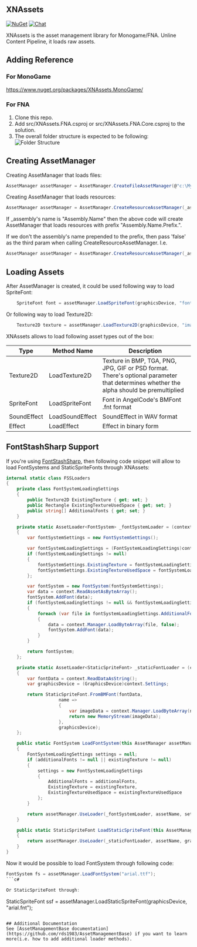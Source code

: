 ## XNAssets
[![NuGet](https://img.shields.io/nuget/v/XNAssets.Monogame.svg)](https://www.nuget.org/packages/XNAssets.Monogame/) [![Chat](https://img.shields.io/discord/628186029488340992.svg)](https://discord.gg/ZeHxhCY)

XNAssets is the asset management library for Monogame/FNA. Unline Content Pipeline, it loads raw assets.

## Adding Reference
### For MonoGame
https://www.nuget.org/packages/XNAssets.MonoGame/

### For FNA
1. Clone this repo.
2. Add src/XNAssets.FNA.csproj or src/XNAssets.FNA.Core.csproj to the solution.
3. The overall folder structure is expected to be following: ![Folder Structure](/images/FolderStructure.png)

## Creating AssetManager
Creating AssetManager that loads files:
```c#
AssetManager assetManager = AssetManager.CreateFileAssetManager(@"c:\MyGame\Assets");
```

Creating AssetManager that loads resources:
```c#
AssetManager assetManager = AssetManager.CreateResourceAssetManager(_assembly, "Resources");
```
If _assembly's name is "Assembly.Name" then the above code will create AssetManager that loads resources with prefix "Assembly.Name.Prefix.".

If we don't the assembly's name prepended to the prefix, then pass 'false' as the third param when calling CreateResourceAssetManager. I.e.
```c#
AssetManager assetManager = AssetManager.CreateResourceAssetManager(_assembly, "Full.Path.Resources", false);
```

## Loading Assets
After AssetManager is created, it could be used following way to load SpriteFont:
```c#
    SpriteFont font = assetManager.LoadSpriteFont(graphicsDevice, "fonts/arial64.fnt");
```
Or following way to load Texture2D:
```c#
    Texture2D texture = assetManager.LoadTexture2D(graphicsDevice, "images/LogoOnly_64px.png");
```

XNAssets allows to load following asset types out of the box:

Type|Method Name|Description
----|-----------|-----------
Texture2D|LoadTexture2D|Texture in BMP, TGA, PNG, JPG, GIF or PSD format. There's optional parameter that determines whether the alpha should be premultiplied
SpriteFont|LoadSpriteFont|Font in AngelCode's BMFont .fnt format
SoundEffect|LoadSoundEffect|SoundEffect in WAV format
Effect|LoadEffect|Effect in binary form

## FontStashSharp Support
If you're using [FontStashSharp](https://github.com/FontStashSharp/FontStashSharp), then following code snippet will allow to load FontSystems and StaticSpriteFonts through XNAssets:
```c#
internal static class FSSLoaders
{
    private class FontSystemLoadingSettings
    {
        public Texture2D ExistingTexture { get; set; }
        public Rectangle ExistingTextureUsedSpace { get; set; }
        public string[] AdditionalFonts { get; set; }
    }

    private static AssetLoader<FontSystem> _fontSystemLoader = (context) =>
    {
        var fontSystemSettings = new FontSystemSettings();

        var fontSystemLoadingSettings = (FontSystemLoadingSettings)context.Settings;
        if (fontSystemLoadingSettings != null)
        {
            fontSystemSettings.ExistingTexture = fontSystemLoadingSettings.ExistingTexture;
            fontSystemSettings.ExistingTextureUsedSpace = fontSystemLoadingSettings.ExistingTextureUsedSpace;
        };

        var fontSystem = new FontSystem(fontSystemSettings);
        var data = context.ReadAssetAsByteArray();
        fontSystem.AddFont(data);
        if (fontSystemLoadingSettings != null && fontSystemLoadingSettings.AdditionalFonts != null)
        {
            foreach (var file in fontSystemLoadingSettings.AdditionalFonts)
            {
                data = context.Manager.LoadByteArray(file, false);
                fontSystem.AddFont(data);
            }
        }

        return fontSystem;
    };

    private static AssetLoader<StaticSpriteFont> _staticFontLoader = (context) =>
    {
        var fontData = context.ReadDataAsString();
        var graphicsDevice = (GraphicsDevice)context.Settings;

        return StaticSpriteFont.FromBMFont(fontData,
                    name =>
                    {
                        var imageData = context.Manager.LoadByteArray(name, false);
                        return new MemoryStream(imageData);
                    },
                    graphicsDevice);
    };

    public static FontSystem LoadFontSystem(this AssetManager assetManager, string assetName, string[] additionalFonts = null, Texture2D existingTexture = null, Rectangle existingTextureUsedSpace = default(Rectangle))
    {
        FontSystemLoadingSettings settings = null;
        if (additionalFonts != null || existingTexture != null)
        {
            settings = new FontSystemLoadingSettings
            {
                AdditionalFonts = additionalFonts,
                ExistingTexture = existingTexture,
                ExistingTextureUsedSpace = existingTextureUsedSpace
            };
        }

        return assetManager.UseLoader(_fontSystemLoader, assetName, settings);
    }

    public static StaticSpriteFont LoadStaticSpriteFont(this AssetManager assetManager, GraphicsDevice graphicsDevice, string assetName)
    {
        return assetManager.UseLoader(_staticFontLoader, assetName, graphicsDevice);
    }
}
```

Now it would be possible to load FontSystem through following code:
```c#
FontSystem fs = assetManager.LoadFontSystem("arial.ttf");
```c#

Or StaticSpriteFont through:
```
StaticSpriteFont ssf = assetManager.LoadStaticSpriteFont(graphicsDevice, "arial.fnt");
```

## Additional Documentation
See [AssetManagementBase documentation](https://github.com/rds1983/AssetManagementBase) if you want to learn more(i.e. how to add additional loader methods).
